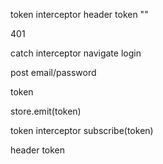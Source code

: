 token interceptor header token ""

401

catch interceptor navigate login

post email/password

token

store.emit(token)

token interceptor subscribe(token)

header token

